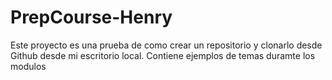 # PrepCourse-Henry
Este proyecto es una prueba de como crear un repositorio y clonarlo desde Github desde mi escritorio local.
Contiene ejemplos de temas duramte los modulos

